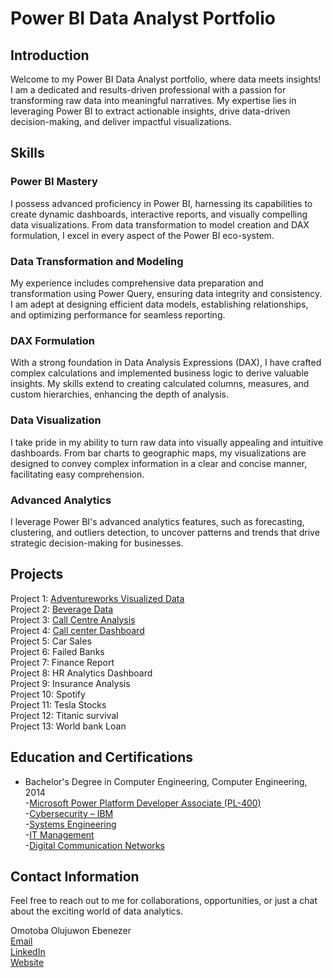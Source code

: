 # Power BI Data Analyst Portfolio

## Introduction

Welcome to my Power BI Data Analyst portfolio, where data meets insights! I am a dedicated and results-driven professional with a passion for transforming raw data into meaningful narratives. My expertise lies in leveraging Power BI to extract actionable insights, drive data-driven decision-making, and deliver impactful visualizations.

## Skills

### Power BI Mastery

I possess advanced proficiency in Power BI, harnessing its capabilities to create dynamic dashboards, interactive reports, and visually compelling data visualizations. From data transformation to model creation and DAX formulation, I excel in every aspect of the Power BI eco-system.

### Data Transformation and Modeling

My experience includes comprehensive data preparation and transformation using Power Query, ensuring data integrity and consistency. I am adept at designing efficient data models, establishing relationships, and optimizing performance for seamless reporting.

### DAX Formulation

With a strong foundation in Data Analysis Expressions (DAX), I have crafted complex calculations and implemented business logic to derive valuable insights. My skills extend to creating calculated columns, measures, and custom hierarchies, enhancing the depth of analysis.

### Data Visualization

I take pride in my ability to turn raw data into visually appealing and intuitive dashboards. From bar charts to geographic maps, my visualizations are designed to convey complex information in a clear and concise manner, facilitating easy comprehension.

### Advanced Analytics

I leverage Power BI's advanced analytics features, such as forecasting, clustering, and outliers detection, to uncover patterns and trends that drive strategic decision-making for businesses.

## Projects

Project 1: [Adventureworks Visualized Data](https://github.com/OLUJUWON-OMOTOBA/Projects-Description/blob/main/README.md#project-1-adventureworks-visualized-data)<br>
Project 2: [Beverage Data](https://github.com/OLUJUWON-OMOTOBA/Projects-Description/blob/main/Beverage%20Data%20(1).pbix)<br>
Project 3: [Call Centre Analysis](https://github.com/OLUJUWON-OMOTOBA/Projects-Description/blob/main/Call%20Centre%20Analysis.pbix)<br>
Project 4: [Call center Dashboard](https://github.com/OLUJUWON-OMOTOBA/Projects-Description/blob/main/Call%20center%20Dashboard.pbix)<br>
Project 5: Car Sales<br>
Project 6: Failed Banks<br>
Project 7: Finance Report<br>
Project 8: HR Analytics Dashboard<br>
Project 9: Insurance Analysis<br>
Project 10: Spotify<br>
Project 11: Tesla Stocks<br>
Project 12: Titanic survival<br>
Project 13: World bank Loan<br>

## Education and Certifications

- Bachelor's Degree in Computer Engineering, Computer Engineering, 2014<br>
-[Microsoft Power Platform Developer Associate (PL-400)](https://learn.microsoft.com/en-us/users/olujuwonomotoba-0303/credentials/497e4034a4bf5d55)<br>
-[Cybersecurity – IBM](https://www.credly.com/badges/af57aefb-4d47-4e5b-a72b-986ac62cc605/linked_i)<br>
-[Systems Engineering](https://alison.com/certification/check/$2y$10$XfimzCPktJBTbF.iGKCdU.STBQV3R3LAa3p139DzYRZunMNlCQFge)<br>
-[IT Management](https://alison.com/certification/check/$2y$10$x8QT6gEr7uKIPptVW6clXOluK1kWNaQXPzaAqw7karqJnrHUVgVtu)<br>
-[Digital Communication Networks](https://alison.com/certification/check/$2y$10$x8QT6gEr7uKIPptVW6clXOluK1kWNaQXPzaAqw7karqJnrHUVgVtu)<br>
## Contact Information

Feel free to reach out to me for collaborations, opportunities, or just a chat about the exciting world of data analytics.

Omotoba Olujuwon Ebenezer<br>
[Email](mail@olujuwon.net)<br>
[LinkedIn](http://www.linkedin.com/in/olujuwon-omotoba-69599074)<br>
[Website](https://www.olujuwon.net/)<br>

